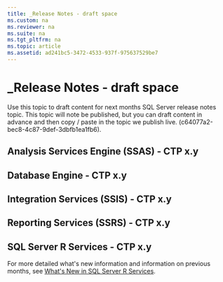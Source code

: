 ```yaml
---
title: _Release Notes - draft space
ms.custom: na
ms.reviewer: na
ms.suite: na
ms.tgt_pltfrm: na
ms.topic: article
ms.assetid: ad241bc5-3472-4533-937f-975637529be7
---
```

# _Release Notes - draft space
  Use this topic to draft content for next months SQL Server release notes topic. This topic will note be published, but you can draft content in advance and then copy \/ paste in the topic we publish live.  \(c64077a2\-bec8\-4c87\-9def\-3dbfb1ea1fb6\).  
  
## Analysis Services Engine \(SSAS\) \- CTP x.y  
  
## Database Engine \- CTP x.y  
  
## Integration Services \(SSIS\) \- CTP x.y  
  
## Reporting Services \(SSRS\) \- CTP x.y  
  
##  <a name="bkmk_ssrservices"></a> SQL Server R Services \- CTP x.y  
 For more detailed what's new information and information on previous months, see  [What's New in SQL Server R Services](../../Topics\TopicNameNotContainA/What-s-New-in-SQL-Server-R-Services.md).  
  
  
